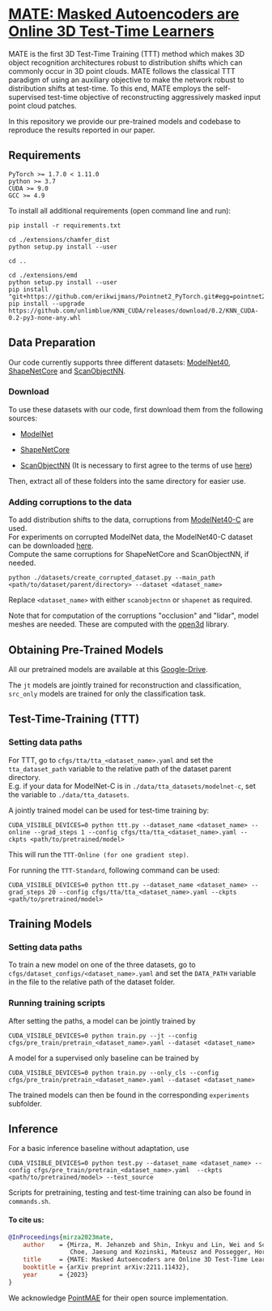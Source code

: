 # [MATE: Masked Autoencoders are Online 3D Test-Time Learners](https://arxiv.org/abs/2211.11432#:~:text=We%20propose%20MATE%2C%20the%20first,not%20be%20anticipated%20during%20training.)
MATE is the first 3D Test-Time Training (TTT) method which makes 3D object recognition architectures robust to 
distribution shifts which can commonly occur in 3D point clouds. 
MATE follows the classical TTT paradigm of using an auxiliary objective to make the network robust to 
distribution shifts at test-time. 
To this end, MATE employs the self-supervised test-time objective of reconstructing aggressively masked 
input point cloud patches.

In this repository we provide our pre-trained models and codebase to reproduce the results reported in our 
paper. 
## Requirements
```
PyTorch >= 1.7.0 < 1.11.0  
python >= 3.7  
CUDA >= 9.0  
GCC >= 4.9  
```
To install all additional requirements (open command line and run):
```
pip install -r requirements.txt

cd ./extensions/chamfer_dist
python setup.py install --user

cd ..

cd ./extensions/emd
python setup.py install --user
pip install "git+https://github.com/erikwijmans/Pointnet2_PyTorch.git#egg=pointnet2_ops&subdirectory=pointnet2_ops_lib"
pip install --upgrade https://github.com/unlimblue/KNN_CUDA/releases/download/0.2/KNN_CUDA-0.2-py3-none-any.whl
```

## Data Preparation
Our code currently supports three different datasets: [ModelNet40](https://arxiv.org/abs/1406.5670), [ShapeNetCore](https://arxiv.org/abs/1512.03012) and [ScanObjectNN](https://arxiv.org/abs/1908.04616).
  
### Download
To use these datasets with our code, first download them from the following sources:  
- [ModelNet](https://shapenet.cs.stanford.edu/media/modelnet40_normal_resampled.zip) 

- [ShapeNetCore](https://cloud.tsinghua.edu.cn/f/06a3c383dc474179b97d/)

- [ScanObjectNN](https://hkust-vgd.ust.hk/scanobjectnn/h5_files.zip) (It is necessary to first agree to the terms of use [here](https://forms.gle/g29a6qSgjatjb1vZ6))  

Then, extract all of these folders into the same directory for easier use.

### Adding corruptions to the data
To add distribution shifts to the data, corruptions from [ModelNet40-C](https://arxiv.org/abs/2201.12296) are used.  
For experiments on corrupted ModelNet data, the ModelNet40-C dataset can be downloaded [here](https://drive.google.com/drive/folders/10YeQRh92r_WdL-Dnog2zQfFr03UW4qXX).  
Compute the same corruptions for ShapeNetCore and ScanObjectNN, if needed.

```
python ./datasets/create_corrupted_dataset.py --main_path <path/to/dataset/parent/directory> --dataset <dataset_name>
```
Replace `<dataset_name>` with either `scanobjectnn` or `shapenet` as required. 

Note that for computation of the corruptions "occlusion" and "lidar", model 
meshes are needed. These are computed with 
the [open3d](http://www.open3d.org/docs/release/getting_started.html) library. 

## Obtaining Pre-Trained Models
All our pretrained models are available at 
this [Google-Drive](https://drive.google.com/drive/folders/1TR46XXp63rtKxH5ufdbfI-X0ZXx8MyKm?usp=share_link).

The `jt` models are jointly trained for reconstruction and classification, `src_only` 
models are trained for only the classification task.  

## Test-Time-Training (TTT)
### Setting data paths 
For TTT, go to `cfgs/tta/tta_<dataset_name>.yaml` and set the `tta_dataset_path` variable to the relative path of the dataset parent directory.  
E.g. if your data for ModelNet-C is in `./data/tta_datasets/modelnet-c`, set the variable to `./data/tta_datasets`.  

A jointly trained model can be used for test-time training by:  
```
CUDA_VISIBLE_DEVICES=0 python ttt.py --dataset_name <dataset_name> --online --grad_steps 1 --config cfgs/tta/tta_<dataset_name>.yaml --ckpts <path/to/pretrained/model>
```
This will run the `TTT-Online (for one gradient step)`.

For running the `TTT-Standard`, following command can be used: 
```
CUDA_VISIBLE_DEVICES=0 python ttt.py --dataset_name <dataset_name> --grad_steps 20 --config cfgs/tta/tta_<dataset_name>.yaml --ckpts <path/to/pretrained/model>
```

## Training Models
### Setting data paths
To train a new model on one of the three datasets, go to `cfgs/dataset_configs/<dataset_name>.yaml` and set the `DATA_PATH` 
variable in the file to the relative path of the dataset folder.  

### Running training scripts
After setting the paths, a model can be jointly trained by
```
CUDA_VISIBLE_DEVICES=0 python train.py --jt --config cfgs/pre_train/pretrain_<dataset_name>.yaml --dataset <dataset_name>
```  
A model for a supervised only baseline can be trained by
```
CUDA_VISIBLE_DEVICES=0 python train.py --only_cls --config cfgs/pre_train/pretrain_<dataset_name>.yaml --dataset <dataset_name>
```  
The trained models can then be found in the corresponding `experiments` subfolder.

## Inference

For a basic inference baseline without adaptation, use
```
CUDA_VISIBLE_DEVICES=0 python test.py --dataset_name <dataset_name> --config cfgs/pre_train/pretrain_<dataset_name>.yaml  --ckpts <path/to/pretrained/model> --test_source
```
Scripts for pretraining, testing and test-time training can also be found in `commands.sh`.

#### To cite us: 
```bibtex
@InProceedings{mirza2023mate,
    author    = {Mirza, M. Jehanzeb and Shin, Inkyu and Lin, Wei and Schriebl, Andreas and Sun, Kunyang and
                 Choe, Jaesung and Kozinski, Mateusz and Possegger, Horst and Kweon, In So and Yoon, Kun-Jin and Bischof, Horst},
    title     = {MATE: Masked Autoencoders are Online 3D Test-Time Learners},
    booktitle = {arXiv preprint arXiv:2211.11432},
    year      = {2023}
}
```
We acknowledge [PointMAE](https://github.com/Pang-Yatian/Point-MAE) for their open source implementation.
